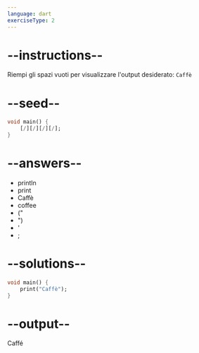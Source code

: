 ```yaml
---
language: dart
exerciseType: 2
---
```


# --instructions--

Riempi gli spazi vuoti per visualizzare l'output desiderato: `Caffè`

# --seed--

```dart
void main() {
    [/][/][/][/];
}
```

# --answers--

- println
- print
- Caffè
- coffee
- ("
- ")
- '
- ;

# --solutions--

```dart
void main() {
    print("Caffè");
}
```

# --output--

Caffé
